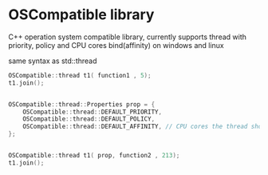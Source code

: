 # OSCompatible library
 C++ operation system compatible library, currently supports thread with priority, policy and CPU cores bind(affinity) on windows and linux

same syntax as std::thread

```cpp
OSCompatible::thread t1( function1 , 5);
t1.join();


OSCompatible::thread::Properties prop = {
    OSCompatible::thread::DEFAULT_PRIORITY,
    OSCompatible::thread::DEFAULT_POLICY,
    OSCompatible::thread::DEFAULT_AFFINITY, // CPU cores the thread should run on
};


OSCompatible::thread t1( prop, function2 , 213);
t1.join();



```